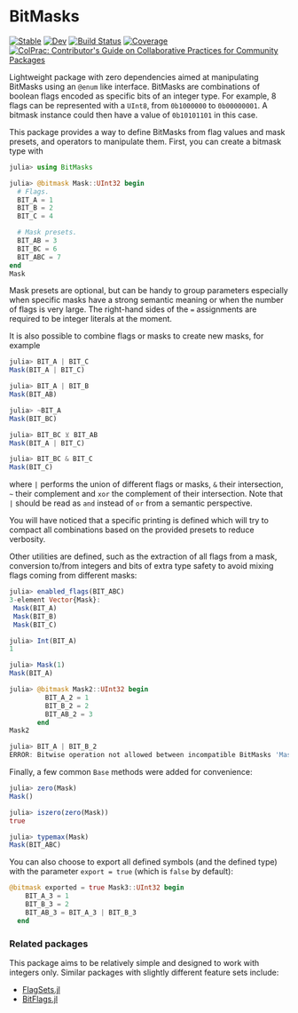 # BitMasks

[![Stable](https://img.shields.io/badge/docs-stable-blue.svg)](https://serenity4.github.io/BitMasks.jl/stable/)
[![Dev](https://img.shields.io/badge/docs-dev-blue.svg)](https://serenity4.github.io/BitMasks.jl/dev/)
[![Build Status](https://github.com/serenity4/BitMasks.jl/actions/workflows/CI.yml/badge.svg?branch=main)](https://github.com/serenity4/BitMasks.jl/actions/workflows/CI.yml?query=branch%3Amain)
[![Coverage](https://codecov.io/gh/serenity4/BitMasks.jl/branch/main/graph/badge.svg)](https://codecov.io/gh/serenity4/BitMasks.jl)
[![ColPrac: Contributor's Guide on Collaborative Practices for Community Packages](https://img.shields.io/badge/ColPrac-Contributor's%20Guide-blueviolet)](https://github.com/SciML/ColPrac)

Lightweight package with zero dependencies aimed at manipulating BitMasks using an `@enum` like interface. BitMasks are combinations of boolean flags encoded as specific bits of an integer type. For example, 8 flags can be represented with a `UInt8`, from `0b1000000` to `0b00000001`. A bitmask instance could then have a value of `0b10101101` in this case.

This package provides a way to define BitMasks from flag values and mask presets, and operators to manipulate them. First, you can create a bitmask type with

```julia
julia> using BitMasks

julia> @bitmask Mask::UInt32 begin
  # Flags.
  BIT_A = 1
  BIT_B = 2
  BIT_C = 4

  # Mask presets.
  BIT_AB = 3
  BIT_BC = 6
  BIT_ABC = 7
end
Mask
```

Mask presets are optional, but can be handy to group parameters especially when specific masks have a strong semantic meaning or when the number of flags is very large. The right-hand sides of the `=` assignments are required to be integer literals at the moment.

It is also possible to combine flags or masks to create new masks, for example

```julia
julia> BIT_A | BIT_C
Mask(BIT_A | BIT_C)

julia> BIT_A | BIT_B
Mask(BIT_AB)

julia> ~BIT_A
Mask(BIT_BC)

julia> BIT_BC ⊻ BIT_AB
Mask(BIT_A | BIT_C)

julia> BIT_BC & BIT_C
Mask(BIT_C)
```

where `|` performs the union of different flags or masks, `&` their intersection, `~` their complement and `xor` the complement of their intersection. Note that `|` should be read as `and` instead of `or` from a semantic perspective.

You will have noticed that a specific printing is defined which will try to compact all combinations based on the provided presets to reduce verbosity.

Other utilities are defined, such as the extraction of all flags from a mask, conversion to/from integers and bits of extra type safety to avoid mixing flags coming from different masks:

```julia
julia> enabled_flags(BIT_ABC)
3-element Vector{Mask}:
 Mask(BIT_A)
 Mask(BIT_B)
 Mask(BIT_C)

julia> Int(BIT_A)
1

julia> Mask(1)
Mask(BIT_A)

julia> @bitmask Mask2::UInt32 begin
         BIT_A_2 = 1
         BIT_B_2 = 2
         BIT_AB_2 = 3
       end
Mask2

julia> BIT_A | BIT_B_2
ERROR: Bitwise operation not allowed between incompatible BitMasks 'Mask', 'Mask2'
```

Finally, a few common `Base` methods were added for convenience:

```julia
julia> zero(Mask)
Mask()

julia> iszero(zero(Mask))
true

julia> typemax(Mask)
Mask(BIT_ABC)
```

You can also choose to export all defined symbols (and the defined type) with the parameter `export = true` (which is `false` by default):
```julia
@bitmask exported = true Mask3::UInt32 begin
    BIT_A_3 = 1
    BIT_B_3 = 2
    BIT_AB_3 = BIT_A_3 | BIT_B_3
  end
```

### Related packages

This package aims to be relatively simple and designed to work with integers only. Similar packages with slightly different feature sets include:
- [FlagSets.jl](https://github.com/jessymilare/FlagSets.jl)
- [BitFlags.jl](https://github.com/jmert/BitFlags.jl)
